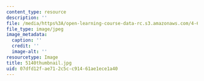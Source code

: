 ```yaml
---
content_type: resource
description: ''
file: /media/https%3A/open-learning-course-data-rc.s3.amazonaws.com/4-614-religious-architecture-and-islamic-cultures-fall-2002/07dfd12fae712c5cc91461ae1ece1a40_5140thumbnail.jpg
file_type: image/jpeg
image_metadata:
  caption: ''
  credit: ''
  image-alt: ''
resourcetype: Image
title: 5140thumbnail.jpg
uid: 07dfd12f-ae71-2c5c-c914-61ae1ece1a40
---
```


